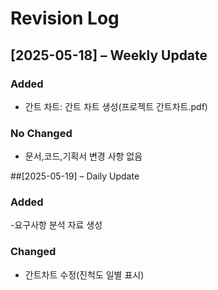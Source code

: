 # Revision Log

## [2025-05-18] – Weekly Update

### Added
  - 간트 차트: 간트 차트 생성(프로젝트 간트차트.pdf)

### No Changed
  - 문서,코드,기획서 변경 사항 없음


##[2025-05-19] – Daily Update

### Added
  -요구사항 분석 자료 생성

### Changed
  - 간트차트 수정(진척도 일별 표시)
  
